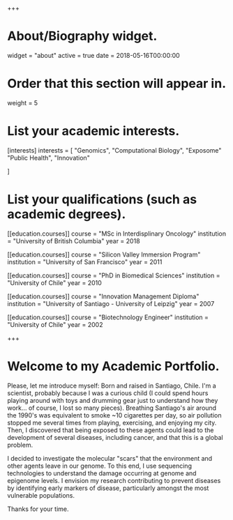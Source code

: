 +++
# About/Biography widget.
widget = "about"
active = true
date = 2018-05-16T00:00:00

# Order that this section will appear in.
weight = 5  

# List your academic interests.
[interests]
  interests = [
    "Genomics",
    "Computational Biology",
    "Exposome"
    "Public Health",
    "Innovation"  
    
  ]

# List your qualifications (such as academic degrees).  
[[education.courses]]
  course = "MSc in  Interdisplinary Oncology"
  institution = "University of British Columbia"
  year = 2018
  
[[education.courses]]
  course = "Silicon Valley Immersion Program"
  institution = "University of San Francisco"
  year = 2011

[[education.courses]]
  course = "PhD in Biomedical Sciences"
  institution = "University of Chile"
  year = 2010
  
[[education.courses]]
  course = "Innovation Management Diploma"
  institution = "University of Santiago - University of Leipzig"
  year = 2007  

[[education.courses]]
  course = "Biotechnology Engineer"
  institution = "University of Chile"
  year = 2002  
  



 
+++  
# Welcome to my Academic Portfolio.  
Please, let me introduce myself: Born and raised in Santiago, Chile. I'm a scientist, probably because I was a curious child (I could spend hours playing around with toys and drumming gear just to understand how they work... of course, I lost so many pieces). Breathing Santiago's air around the 1990's was equivalent to smoke ~10 cigarettes per day, so air pollution stopped me several times from playing, exercising, and enjoying my city. Then, I discovered that being exposed to these agents could lead to the development of several diseases, including cancer, and that this is a global problem.

I decided to investigate the molecular "scars" that the environment and other agents leave in our genome. To this end, I use sequencing technologies to understand the damage occurring at genome and epigenome levels. I envision my research contributing to prevent diseases by identifying early markers of disease, particularly amongst the most vulnerable populations.  

Thanks for your time.

